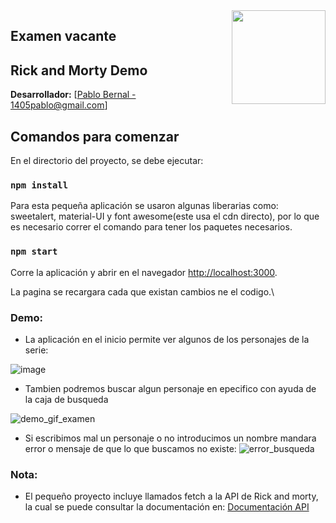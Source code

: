 <img src="https://www.freepnglogos.com/uploads/rick-and-morty-png/rick-and-morty-portal-moon-mod-download-35.png" align="right" height="150" />

## Examen vacante

## Rick and Morty Demo

**Desarrollador:** [[Pablo Bernal - 1405pablo@gmail.com](mailto:1405pablo@gmail.com)]
## Comandos para comenzar

En el directorio del proyecto, se debe ejecutar:

### `npm install`

Para esta pequeña aplicación se usaron algunas liberarias como: sweetalert, material-UI y font awesome(este usa el cdn directo), por lo que es necesario correr el comando para tener los paquetes necesarios.

### `npm start`

Corre la aplicación y abrir en el navegador [http://localhost:3000](http://localhost:3000).

La pagina se recargara cada que existan cambios ne el codigo.\

### Demo:
* La aplicación en el inicio permite ver algunos de los personajes de la serie:

![image](https://user-images.githubusercontent.com/25518891/172439508-c979d4cc-549f-4efb-8f89-20905c571734.png)

* Tambien podremos buscar algun personaje en epecifico con ayuda de la caja de busqueda
 
![demo_gif_examen](https://user-images.githubusercontent.com/25518891/172439962-b5d1346a-a183-4d8e-8172-73bcefd94828.gif)

* Si escribimos mal un personaje o no introducimos un nombre mandara error o mensaje de que lo que buscamos no existe:
![error_busqueda](https://user-images.githubusercontent.com/25518891/172440302-cebb16f8-6d6e-4669-a312-f76b7fe42a4e.gif)

### Nota:

* El pequeño proyecto incluye llamados fetch a la API de Rick and morty, la cual se puede consultar la documentación en: [Documentación API](https://rickandmortyapi.com/documentation)
